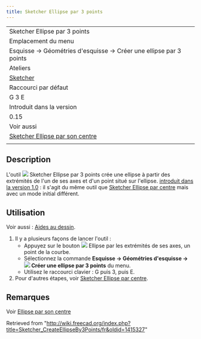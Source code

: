 ```yaml
---
title: Sketcher Ellipse par 3 points
---
```

|  |
| --- |
| Sketcher Ellipse par 3 points |
| Emplacement du menu |
| Esquisse → Géométries d'esquisse → Créer une ellipse par 3 points |
| Ateliers |
| [Sketcher](/Sketcher_Workbench/fr "Sketcher Workbench/fr") |
| Raccourci par défaut |
| G 3 E |
| Introduit dans la version |
| 0.15 |
| Voir aussi |
| [Sketcher Ellipse par son centre](/Sketcher_CreateEllipseByCenter/fr "Sketcher CreateEllipseByCenter/fr") |
|  |

## Description

L'outil ![](/images/Sketcher_CreateEllipseBy3Points.svg) Sketcher Ellipse par 3 points crée une ellipse à partir des extrémités de l'un de ses axes et d'un point situé sur l'ellipse. [introduit dans la version 1.0](/Release_notes_1.0/fr "Release notes 1.0/fr") : il s'agit du même outil que [Sketcher Ellipse par centre](/Sketcher_CreateEllipseByCenter/fr "Sketcher CreateEllipseByCenter/fr") mais avec un mode initial différent.

## Utilisation

Voir aussi : [Aides au dessin](/Sketcher_Workbench/fr#Aides_au_dessin "Sketcher Workbench/fr").

1. Il y a plusieurs façons de lancer l'outil :
   * Appuyez sur le bouton ![](/images/Sketcher_CreateEllipseBy3Points.svg) Ellipse par les extrémités de ses axes, un point de la courbe.
   * Sélectionnez la commande **Esquisse → Géométries d'esquisse → ![](/images/Sketcher_CreateEllipseBy3Points.svg) Créer une ellipse par 3 points** du menu.
   * Utilisez le raccourci clavier : G puis 3, puis E.
2. Pour d'autres étapes, voir [Sketcher Ellipse par centre](/Sketcher_CreateEllipseByCenter/fr#Utilisation "Sketcher CreateEllipseByCenter/fr").

## Remarques

Voir [Ellipse par son centre](/Sketcher_CreateEllipseByCenter/fr#Remarques "Sketcher CreateEllipseByCenter/fr")

Retrieved from "<http://wiki.freecad.org/index.php?title=Sketcher_CreateEllipseBy3Points/fr&oldid=1415327>"
